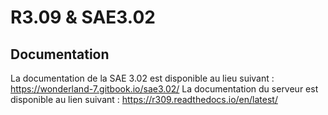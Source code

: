 # R3.09 & SAE3.02

## Documentation

La documentation de la SAE 3.02 est disponible au lieu suivant : <https://wonderland-7.gitbook.io/sae3.02/>
La documentation du serveur est disponible au lien suivant : <https://r309.readthedocs.io/en/latest/>
